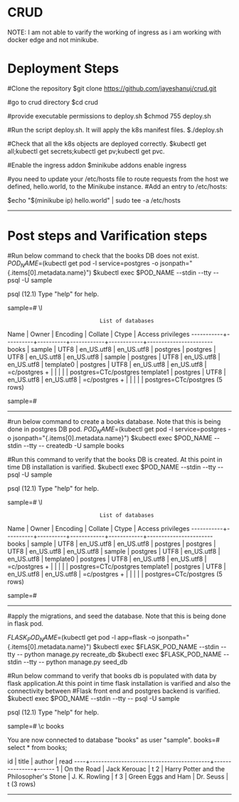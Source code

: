 # CRUD
NOTE: I am not able to varify the working of ingress as i am working with docker edge and not minikube.


# Deployment Steps

#Clone the repository
$git clone https://github.com/jayeshanuj/crud.git

#go to crud directory
$cd crud

#provide executable permissions to deploy.sh
$chmod 755 deploy.sh

#Run the script deploy.sh. It will apply the k8s manifest files.
$./deploy.sh

#Check that all the k8s objects are deployed correctly.
$kubectl get all;kubectl get secrets;kubectl get pv;kubectl get pvc.

#Enable the ingress addon 
$minikube addons enable ingress



#you need to update your /etc/hosts file to route requests from the host we defined, hello.world, to the Minikube instance.
#Add an entry to /etc/hosts:

$echo "$(minikube ip) hello.world" | sudo tee -a /etc/hosts

---------------------------------------------------------------------------


# Post steps and Varification steps

#Run below command to check that the books DB does not exist.
$POD_NAME=$(kubectl get pod -l service=postgres -o jsonpath="{.items[0].metadata.name}")
$kubectl exec $POD_NAME --stdin --tty -- psql -U sample

psql (12.1)
Type "help" for help.

sample=# \l

                                 List of databases
   Name    |  Owner   | Encoding |  Collate   |   Ctype    |   Access privileges
-----------+----------+----------+------------+------------+-----------------------
 books     | sample   | UTF8     | en_US.utf8 | en_US.utf8 |
 postgres  | postgres | UTF8     | en_US.utf8 | en_US.utf8 |
 sample    | postgres | UTF8     | en_US.utf8 | en_US.utf8 |
 template0 | postgres | UTF8     | en_US.utf8 | en_US.utf8 | =c/postgres          +
           |          |          |            |            | postgres=CTc/postgres
 template1 | postgres | UTF8     | en_US.utf8 | en_US.utf8 | =c/postgres          +
           |          |          |            |            | postgres=CTc/postgres
(5 rows)

sample=#

--------------------------------



#run below command to create a books database. Note that this is being done in postgres DB pod.
$POD_NAME=$(kubectl get pod -l service=postgres -o jsonpath="{.items[0].metadata.name}")
$kubectl exec $POD_NAME --stdin --tty -- createdb -U sample books

#Run this command to verify that the books DB is created. At this point in time DB installation is varified.
$kubectl exec $POD_NAME --stdin --tty -- psql -U sample

psql (12.1)
Type "help" for help.

sample=# \l

                                 List of databases
   Name    |  Owner   | Encoding |  Collate   |   Ctype    |   Access privileges
-----------+----------+----------+------------+------------+-----------------------
 books     | sample   | UTF8     | en_US.utf8 | en_US.utf8 |
 postgres  | postgres | UTF8     | en_US.utf8 | en_US.utf8 |
 sample    | postgres | UTF8     | en_US.utf8 | en_US.utf8 |
 template0 | postgres | UTF8     | en_US.utf8 | en_US.utf8 | =c/postgres          +
           |          |          |            |            | postgres=CTc/postgres
 template1 | postgres | UTF8     | en_US.utf8 | en_US.utf8 | =c/postgres          +
           |          |          |            |            | postgres=CTc/postgres
(5 rows)

sample=#

------------------------------------



#apply the migrations, and seed the database. Note that this is being done in flask pod.

$FLASK_POD_NAME=$(kubectl get pod -l app=flask -o jsonpath="{.items[0].metadata.name}")
$kubectl exec $FLASK_POD_NAME --stdin --tty -- python manage.py recreate_db
$kubectl exec $FLASK_POD_NAME --stdin --tty -- python manage.py seed_db



#Run below command to verify that books db is populated with data by flask application.At this point in time flask installation is varified and also the connectivity between #Flask front end and postgres backend is varified.
$kubectl exec $POD_NAME --stdin --tty -- psql -U sample

psql (12.1)
Type "help" for help.

sample=# \c books

You are now connected to database "books" as user "sample".
books=# select * from books;

 id |                  title                   |    author     | read
----+------------------------------------------+---------------+------
  1 | On the Road                              | Jack Kerouac  | t
  2 | Harry Potter and the Philosopher's Stone | J. K. Rowling | f
  3 | Green Eggs and Ham                       | Dr. Seuss     | t
(3 rows)

-------------------------------------------------------------------------------
